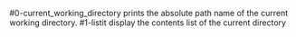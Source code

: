 #0-current_working_directory prints the absolute path name of the current working directory.
#1-listit display the contents list of the current directory
